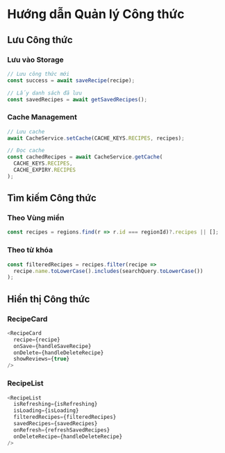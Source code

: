 # Hướng dẫn Quản lý Công thức

## Lưu Công thức

### Lưu vào Storage
```typescript
// Lưu công thức mới
const success = await saveRecipe(recipe);

// Lấy danh sách đã lưu
const savedRecipes = await getSavedRecipes();
```

### Cache Management
```typescript
// Lưu cache
await CacheService.setCache(CACHE_KEYS.RECIPES, recipes);

// Đọc cache
const cachedRecipes = await CacheService.getCache(
  CACHE_KEYS.RECIPES,
  CACHE_EXPIRY.RECIPES
);
```

## Tìm kiếm Công thức

### Theo Vùng miền
```typescript
const recipes = regions.find(r => r.id === regionId)?.recipes || [];
```

### Theo từ khóa
```typescript
const filteredRecipes = recipes.filter(recipe => 
  recipe.name.toLowerCase().includes(searchQuery.toLowerCase())
);
```

## Hiển thị Công thức

### RecipeCard
```typescript
<RecipeCard
  recipe={recipe}
  onSave={handleSaveRecipe}
  onDelete={handleDeleteRecipe}
  showReviews={true}
/>
```

### RecipeList
```typescript
<RecipeList
  isRefreshing={isRefreshing}
  isLoading={isLoading}
  filteredRecipes={filteredRecipes}
  savedRecipes={savedRecipes}
  onRefresh={refreshSavedRecipes}
  onDeleteRecipe={handleDeleteRecipe}
/>
```
